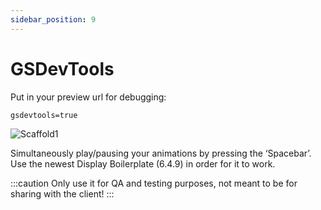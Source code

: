 ```yaml
---
sidebar_position: 9
---
```


# GSDevTools

Put in your preview url for debugging:

```terminal
gsdevtools=true
```

![Scaffold1](/img/gsdevtools.png)

Simultaneously play/pausing your animations by pressing the ‘Spacebar’. Use the newest Display Boilerplate (6.4.9) in order for it to work.

:::caution
Only use it for QA and testing purposes, not meant to be for sharing with the client!
:::
